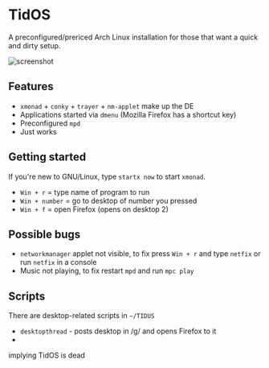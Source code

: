 # TidOS

A preconfigured/prericed Arch Linux installation for those that want a quick and
dirty setup.

![screenshot](http://ompldr.org/vNGJmbg)

## Features

- `xmonad` + `conky` + `trayer` + `nm-applet` make up the DE
- Applications started via `dmenu` (Mozilla Firefox has a shortcut key)
- Preconfigured `mpd`
- Just works

## Getting started

If you're new to GNU/Linux, type `startx now` to start `xmonad`.

- `Win + r` = type name of program to run
- `Win + number` = go to desktop of number you pressed
- `Win + f` = open Firefox (opens on desktop 2)

## Possible bugs

- `networkmanager` applet not visible, to fix press `Win + r` and type `netfix`
  or run `netfix` in a console
- Music not playing, to fix restart `mpd` and run `mpc play`


## Scripts

There are desktop-related scripts in `~/TIDUS`

- `desktopthread` - posts desktop in /g/ and opens Firefox to it
- 
implying TidOS is dead
